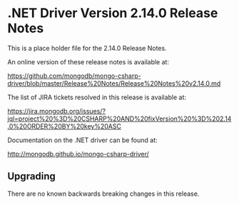 # .NET Driver Version 2.14.0 Release Notes

This is a place holder file for the 2.14.0 Release Notes.

An online version of these release notes is available at:

https://github.com/mongodb/mongo-csharp-driver/blob/master/Release%20Notes/Release%20Notes%20v2.14.0.md

The list of JIRA tickets resolved in this release is available at:

https://jira.mongodb.org/issues/?jql=project%20%3D%20CSHARP%20AND%20fixVersion%20%3D%202.14.0%20ORDER%20BY%20key%20ASC

Documentation on the .NET driver can be found at:

http://mongodb.github.io/mongo-csharp-driver/

## Upgrading

There are no known backwards breaking changes in this release.
